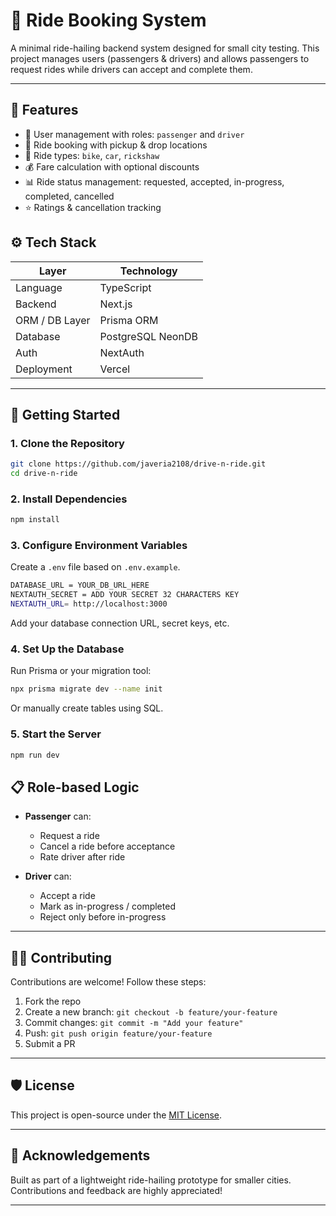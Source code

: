 
# 🚕 Ride Booking System

A minimal ride-hailing backend system designed for small city testing. This project manages users (passengers & drivers) and allows passengers to request rides while drivers can accept and complete them.

---

## 📌 Features

- 👤 User management with roles: `passenger` and `driver`
- 📍 Ride booking with pickup & drop locations
- 🚗 Ride types: `bike`, `car`, `rickshaw`
- 💰 Fare calculation with optional discounts
- 📊 Ride status management: requested, accepted, in-progress, completed, cancelled
- ⭐ Ratings & cancellation tracking


## ⚙️ Tech Stack

| Layer          | Technology                     |
| -------------- | ------------------------------ |
| Language       | TypeScript                     |
| Backend        | Next.js                        |
| ORM / DB Layer | Prisma ORM                     |
| Database       | PostgreSQL NeonDB              |
| Auth           | NextAuth        |
| Deployment     | Vercel                         |

---

## 🚀 Getting Started

### 1. Clone the Repository

```bash
git clone https://github.com/javeria2108/drive-n-ride.git
cd drive-n-ride
```

### 2. Install Dependencies

```bash
npm install
```

### 3. Configure Environment Variables

Create a `.env` file based on `.env.example`.

```bash
DATABASE_URL = YOUR_DB_URL_HERE
NEXTAUTH_SECRET = ADD YOUR SECRET 32 CHARACTERS KEY  
NEXTAUTH_URL= http://localhost:3000 
```

Add your database connection URL, secret keys, etc.

### 4. Set Up the Database

Run Prisma or your migration tool:

```bash
npx prisma migrate dev --name init
```

Or manually create tables using SQL.

### 5. Start the Server

```bash
npm run dev
```

## 📋 Role-based Logic

* **Passenger** can:

  * Request a ride
  * Cancel a ride before acceptance
  * Rate driver after ride

* **Driver** can:

  * Accept a ride
  * Mark as in-progress / completed
  * Reject only before in-progress

---



## 🧑‍💻 Contributing

Contributions are welcome! Follow these steps:

1. Fork the repo
2. Create a new branch: `git checkout -b feature/your-feature`
3. Commit changes: `git commit -m "Add your feature"`
4. Push: `git push origin feature/your-feature`
5. Submit a PR

---

## 🛡️ License

This project is open-source under the [MIT License](LICENSE).

---

## 🙌 Acknowledgements

Built as part of a lightweight ride-hailing prototype for smaller cities. Contributions and feedback are highly appreciated!

---

